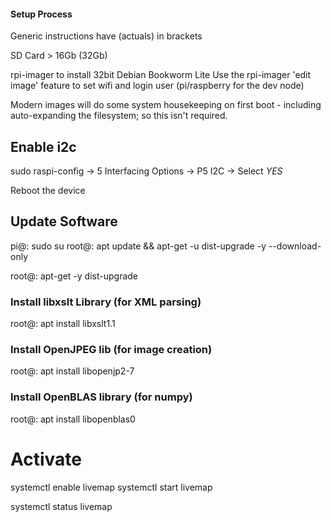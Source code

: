#### Setup Process

Generic instructions have (actuals) in brackets

SD Card > 16Gb (32Gb) 

rpi-imager to install 32bit Debian Bookworm Lite 
Use the rpi-imager 'edit image' feature to set wifi and login user (pi/raspberry for the dev node)

Modern images will do some system housekeeping on first boot - including auto-expanding the filesystem; so this isn't required.

## Enable i2c
sudo raspi-config
-> 5 Interfacing Options
-> P5 I2C
-> Select *YES*

Reboot the device

## Update Software

pi@<hostname>: sudo su
root@<hostname>: apt update && apt-get -u dist-upgrade -y --download-only

root@<hostname>: apt-get -y dist-upgrade

### Install libxslt Library (for XML parsing)

root@<hostname>: apt install libxslt1.1  

### Install OpenJPEG lib (for image creation)

root@<hostmame>: apt install libopenjp2-7

### Install OpenBLAS library (for numpy)

root@<hostname>: apt install libopenblas0


# Activate

systemctl enable livemap
systemctl start livemap

systemctl status livemap
